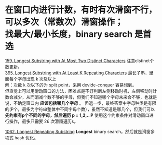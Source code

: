 # 在窗口内进行计数，有时有次滑窗不行，可以多次（常数次）滑窗操作；<br/> 找最大/最小长度，binary search 是首选
[159. Longest Substring with At Most Two Distinct Characters](https://leetcode.com/problems/longest-substring-with-at-most-two-distinct-characters/description/) 注意distinct个数更新。<br/>
[395. Longest Substring with At Least K Repeating Characters](https://leetcode.com/problems/longest-substring-with-at-least-k-repeating-characters/editorial/) 最长子串，里面每个字母出现 k 次及以上<br/>
解：次数 k 次以下的为 split point，采用 devide-conquer 容易想到。<br/>
但直觉上可以用滑动窗口的方法，困难点是不好判断左侧移动时机，左侧移动时计数会减少，从而消减个数不够的字母，但我们不知道哪个字母未来会不够，也就是说，不确定窗口内 __应该包括哪几个字母__ 。
但退一步，最终答案中字母种类是有限的(P个，最多为字符串整体中不同字母个数），虽然不知道是哪几个，但我们可以 __先约束有p个不同的字母，然后遍历 p = 1,2,.. P__ 
使用这个约束条件对滑动窗口进行操作，最多只需要 26 次滑窗遍历s。<br/>

[1062. Longest Repeating Substring](https://leetcode.com/problems/longest-repeating-substring/description/) __Longest__ binary search，然后就是滑窗多项式 hash 优化。<br/>

